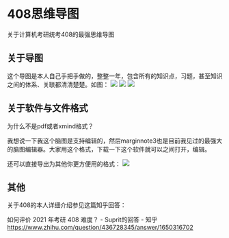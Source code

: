 # 408思维导图
关于计算机考研统考408的最强思维导图

## 关于导图
这个导图是本人自己手把手做的，整整一年，包含所有的知识点，习题，甚至知识之间的体系、关联都清清楚楚。如图：
![](http://suprit-images.oss-cn-beijing.aliyuncs.com/2021-09-21-033616.jpg)
![](http://suprit-images.oss-cn-beijing.aliyuncs.com/2021-09-21-033653.jpg)
![](http://suprit-images.oss-cn-beijing.aliyuncs.com/2021-09-21-033702.jpg)

## 关于软件与文件格式
为什么不是pdf或者xmind格式？

我想说一下我这个脑图是支持编辑的，然后marginnote3也是目前我见过的最强大的脑图编辑器。大家用这个格式，下载一下这个软件就可以之间打开，编辑。

还可以直接导出为其他你更方便用的格式：
![](http://suprit-images.oss-cn-beijing.aliyuncs.com/2021-09-21-033842.png)

## 其他
关于408的本人详细介绍参见这篇知乎回答：

如何评价 2021 年考研 408 难度？ - Suprit的回答 - 知乎
https://www.zhihu.com/question/436728345/answer/1650316702
